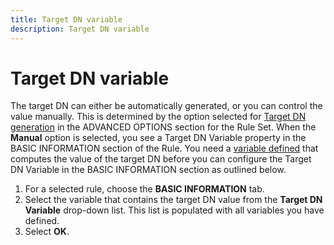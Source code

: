 ```yaml
---
title: Target DN variable
description: Target DN variable
---
```


# Target DN variable

The target DN can either be automatically generated, or you can control the value manually. This is determined by the option selected for [Target DN generation](../advanced-options.md#target-dn-generation) in the ADVANCED OPTIONS section for the Rule Set. When the **Manual** option is selected, you see a Target DN Variable property in the BASIC INFORMATION section of the Rule. You need a [variable defined](variable-configuration.md) that computes the value of the target DN before you can configure the Target DN Variable in the BASIC INFORMATION section as outlined below.

1. For a selected rule, choose the **BASIC INFORMATION** tab.
1. Select the variable that contains the target DN value from the **Target DN Variable** drop-down list. This list is populated with all variables you have defined.
1. Select **OK**.
